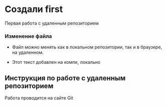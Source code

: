 ﻿# Создали first


Первая работа с удаленным репозиторием

### Изменение файла
- Файл можно менять как в локальном репозитории, так и в браузере, на удаленном.


- Этот текст добавлен на компе, локально


## Инструкция по работе с удаленным репозиторием

Работа проводится на сайте Git
